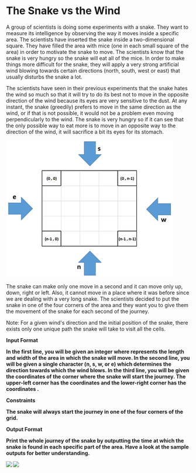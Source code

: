 # The Snake vs the Wind

A group of scientists is doing some experiments with a snake. They want to measure its intelligence by observing the way it moves inside a specific area. The scientists have inserted the snake inside a two-dimensional  square. They have filled the area with  mice (one in each small square of the area) in order to motivate the snake to move. The scientists know that the snake is very hungry so the snake will eat all of the mice. In order to make things more difficult for the snake, they will apply a very strong artificial wind blowing towards certain directions (north, south, west or east) that usually disturbs the snake a lot.

The scientists have seen in their previous experiments that the snake hates the wind so much so that it will try to do its best not to move in the opposite direction of the wind because its eyes are very sensitive to the dust. At any instant, the snake (greedily) prefers to move in the same direction as the wind, or if that is not possible, it would not be a problem even moving perpendicularly to the wind. The snake is very hungry so if it can see that the only possible way to eat more is to move in an opposite way to the direction of the wind, it will sacrifice a bit its eyes for its stomach.

<img src="../images/snake_wind_grid.png">

The snake can make only one move in a second and it can move only up, down, right or left. Also, it cannot move in a place where it was before since we are dealing with a very long snake. The scientists decided to put the snake in one of the four corners of the area and they want you to give them the movement of the snake for each second of the journey.

Note: For a given wind's direction and the initial position of the snake, there exists only one unique path the snake will take to visit all the cells.

<b>Input Format<b>

In the first line, you will be given an integer  where  represents the length and width of the area in which the snake will move. In the second line, you will be given a single character (n, s, w, or e) which determines the direction towards which the wind blows. In the third line, you will be given the coordinates  of the corner where the snake will start the journey. The upper-left corner has the coordinates  and the lower-right corner has the coordinates .

Constraints

The snake will always start the journey in one of the four corners of the grid. 

Output Format

Print the whole journey of the snake by outputting the time at which the snake is found in each specific part of the area. Have a look at the sample outputs for better understanding.

<img src="../snake_grid_1.png">

<img src="../snake_grid_2.png">
